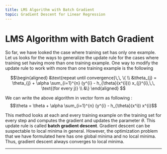 ```yaml
---
title: LMS Algorithm with Batch Gradient
topic: Gradient Descent for Linear Regression
---
```


# LMS Algorithm with Batch Gradient

So far, we have looked the case where training set has only one example. Let us looks for the ways to generalize the update rule for the cases where training set having more than one training example. One way to modify the update rule to work with more than one training example is the following 

$$\begin{aligned}
&\text{repeat until convergence}\,\, \{ \\
&\theta_{j} = \theta_{j} + \alpha \sum_{i=1}^{n} (y^{i} - h_{\theta}(x^{i})) x_{j}^{i},\,\, \text{(for every j)} \\
&\}
\end{aligned}
$$

We can write the above algorithm in vector form as following : $$\theta = \theta + \alpha \sum_{i=1}^{n} (y^{i} - h_{\theta}(x^i)) x^{i}$$

This method looks at each and every training example on the training set for every step and computes the gradient and updates the parameter $\theta$. This update rule is called **batch gradient descent**. Gradient descent can be suspectable to local minima in general. However, the optimization problem that we have formulated here has one global minima and no local minima. Thus, gradient descent always converges to local minima.

---